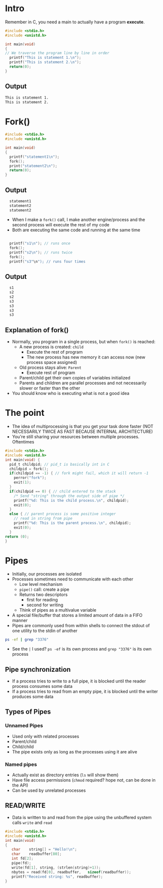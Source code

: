 # Intro
Remember in C, you need a main to actually have a program **execute**.
```C
#include <stdio.h>
#include <unistd.h>

int main(void)
{
// We traverse the program line by line in order
  printf("This is statement 1.\n");
  printf("This is statement 2.\n");
  return(0);
}
```
## Output
```bash
This is statement 1.
This is statement 2.
```
# Fork()
```C
#include <stdio.h>
#include <unistd.h>

int main(void)
{
  printf("statement1\n");
  fork();
  print("statement2\n");
  return(0);
}
```
## Output
```bash
  statement1
  statement2
  statement2
```
* When I make a `fork()` call, I make another engine/process and the second process will execute the rest of my code
* Both are executing the same code and running at the same time
##
```C
  printf("s1\n"); // runs once
  fork();
  printf("s2\n"); // runs twice
  fork();
  printf("s3"\n"); // runs four times
```
## Output
```bash
  s1
  s2
  s2
  s3
  s3
  s3
  s3
```
## Explanation of fork()
* Normally, you program in a single process, but when `fork()` is reached:
  * A new process is created: `child`
      * Execute the rest of program
      * The new process has new memory it can access now (new process space assigned)
  * Old process stays alive: `Parent`
      * Execute rest of program
  * Parent/child get their own copies of variables initialized
  * Parents and children are parallel processes and not necessarily slower or faster than the other
* You should know who is executing what is not a good idea

# The point
* The idea of multiprocessing is that you get your task done faster (NOT NECESSARILY TWICE AS FAST BECAUSE INTERNAL ARCHITECTURE)
* You're still sharing your resources between multiple processes. Oftentimes
```C
#include <stdio.h>
#include <unistd.h>
int main(void) {
  pid_t childpid; // pid_t is basically int in C
  childpid = fork();  
  if(childpid == -1) { // fork might fail, which it will return -1
    perror("fork");
    exit(1);
  }
  if(childpid == 0) { // child entered to the stack
    /* Send "string" through the output side of pipe */
    printf("%d: This is the child process.\n", childpid);
    exit(0);
  }
  else { // parent process is some positive integer
    // read in string from pipe
    printf("%d: This is the parent process.\n", childpid);
    exit(0);
  }
return (0);
}
```
# Pipes
* Initially, our processes are isolated
* Processes sometimes need to communicate with each other
  * Low level mechanism
  * `pipe()` call: create a pipe
  * Returns two descriptors
      * first for reading
      * second for writing
  * Think of pipes as a multivalue variable
* A special file/buffer that stores a limited amount of data in a FIFO manner
* Pipes are commonly used from within shells to connect the stdout of one utility to the stdin of another
```bash
ps -ef | grep "3376"
```
* See the `|` I used? `ps -ef` is its own process and `grep "3376"` is its own process
## Pipe synchronization
* If a process tries to write to a full pipe, it is blocked until the reader process consumes some data
* If a process tries to read from an empty pipe, it is blocked until the writer produces some data
## Types of Pipes
### Unnamed Pipes
* Used only with related processes
* Parent/child
* Child/child
* The pipe exists only as long as the processes using it are alive
### Named pipes
* Actually exist as directory entries (`ls` will show them)
* Have file access permissions (`chmod` required? hope not, can be done in the API)
* Can be used by unrelated processes
## READ/WRITE
* Data is written to and read from the pipe using the unbuffered system calls `write` and `read`

```C
#include <stdio.h>
#include <unistd.h>
int main(void)
{
   char    string[] = "Hello!\n";
   char    readbuffer[80];
   int fd[2];
   pipe(fd);
   write(fd[1], string, (strlen(string)+1));
   nbytes = read(fd[0], readbuffer,   sizeof(readbuffer));
   printf("Received string: %s", readbuffer);
}
```



